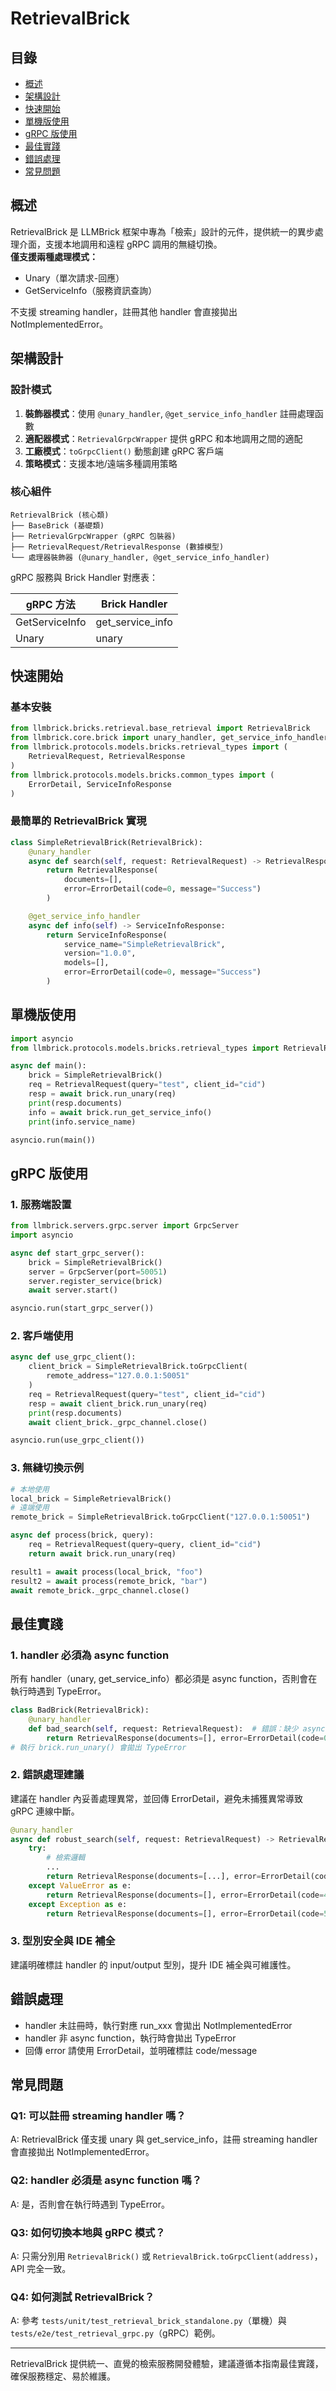 # RetrievalBrick

## 目錄
- [概述](#概述)
- [架構設計](#架構設計)
- [快速開始](#快速開始)
- [單機版使用](#單機版使用)
- [gRPC 版使用](#grpc-版使用)
- [最佳實踐](#最佳實踐)
- [錯誤處理](#錯誤處理)
- [常見問題](#常見問題)

## 概述

RetrievalBrick 是 LLMBrick 框架中專為「檢索」設計的元件，提供統一的異步處理介面，支援本地調用和遠程 gRPC 調用的無縫切換。  
**僅支援兩種處理模式：**
- Unary（單次請求-回應）
- GetServiceInfo（服務資訊查詢）

不支援 streaming handler，註冊其他 handler 會直接拋出 NotImplementedError。

## 架構設計

### 設計模式

1. **裝飾器模式**：使用 `@unary_handler`, `@get_service_info_handler` 註冊處理函數
2. **適配器模式**：`RetrievalGrpcWrapper` 提供 gRPC 和本地調用之間的適配
3. **工廠模式**：`toGrpcClient()` 動態創建 gRPC 客戶端
4. **策略模式**：支援本地/遠端多種調用策略

### 核心組件

```
RetrievalBrick (核心類)
├── BaseBrick (基礎類)
├── RetrievalGrpcWrapper (gRPC 包裝器)
├── RetrievalRequest/RetrievalResponse (數據模型)
└── 處理器裝飾器 (@unary_handler, @get_service_info_handler)
```

gRPC 服務與 Brick Handler 對應表：

| gRPC 方法         | Brick Handler         |
|-------------------|----------------------|
| GetServiceInfo    | get_service_info     |
| Unary             | unary                |

## 快速開始

### 基本安裝

```python
from llmbrick.bricks.retrieval.base_retrieval import RetrievalBrick
from llmbrick.core.brick import unary_handler, get_service_info_handler
from llmbrick.protocols.models.bricks.retrieval_types import (
    RetrievalRequest, RetrievalResponse
)
from llmbrick.protocols.models.bricks.common_types import (
    ErrorDetail, ServiceInfoResponse
)
```

### 最簡單的 RetrievalBrick 實現

```python
class SimpleRetrievalBrick(RetrievalBrick):
    @unary_handler
    async def search(self, request: RetrievalRequest) -> RetrievalResponse:
        return RetrievalResponse(
            documents=[],
            error=ErrorDetail(code=0, message="Success")
        )

    @get_service_info_handler
    async def info(self) -> ServiceInfoResponse:
        return ServiceInfoResponse(
            service_name="SimpleRetrievalBrick",
            version="1.0.0",
            models=[],
            error=ErrorDetail(code=0, message="Success")
        )
```

## 單機版使用

```python
import asyncio
from llmbrick.protocols.models.bricks.retrieval_types import RetrievalRequest

async def main():
    brick = SimpleRetrievalBrick()
    req = RetrievalRequest(query="test", client_id="cid")
    resp = await brick.run_unary(req)
    print(resp.documents)
    info = await brick.run_get_service_info()
    print(info.service_name)

asyncio.run(main())
```

## gRPC 版使用

### 1. 服務端設置

```python
from llmbrick.servers.grpc.server import GrpcServer
import asyncio

async def start_grpc_server():
    brick = SimpleRetrievalBrick()
    server = GrpcServer(port=50051)
    server.register_service(brick)
    await server.start()

asyncio.run(start_grpc_server())
```

### 2. 客戶端使用

```python
async def use_grpc_client():
    client_brick = SimpleRetrievalBrick.toGrpcClient(
        remote_address="127.0.0.1:50051"
    )
    req = RetrievalRequest(query="test", client_id="cid")
    resp = await client_brick.run_unary(req)
    print(resp.documents)
    await client_brick._grpc_channel.close()

asyncio.run(use_grpc_client())
```

### 3. 無縫切換示例

```python
# 本地使用
local_brick = SimpleRetrievalBrick()
# 遠端使用
remote_brick = SimpleRetrievalBrick.toGrpcClient("127.0.0.1:50051")

async def process(brick, query):
    req = RetrievalRequest(query=query, client_id="cid")
    return await brick.run_unary(req)

result1 = await process(local_brick, "foo")
result2 = await process(remote_brick, "bar")
await remote_brick._grpc_channel.close()
```

## 最佳實踐

### 1. handler 必須為 async function

所有 handler（unary, get_service_info）都必須是 async function，否則會在執行時遇到 TypeError。

```python
class BadBrick(RetrievalBrick):
    @unary_handler
    def bad_search(self, request: RetrievalRequest):  # 錯誤：缺少 async
        return RetrievalResponse(documents=[], error=ErrorDetail(code=0, message="ok"))
# 執行 brick.run_unary() 會拋出 TypeError
```

### 2. 錯誤處理建議

建議在 handler 內妥善處理異常，並回傳 ErrorDetail，避免未捕獲異常導致 gRPC 連線中斷。

```python
@unary_handler
async def robust_search(self, request: RetrievalRequest) -> RetrievalResponse:
    try:
        # 檢索邏輯
        ...
        return RetrievalResponse(documents=[...], error=ErrorDetail(code=0, message="Success"))
    except ValueError as e:
        return RetrievalResponse(documents=[], error=ErrorDetail(code=400, message=str(e)))
    except Exception as e:
        return RetrievalResponse(documents=[], error=ErrorDetail(code=500, message="Internal error", detail=str(e)))
```

### 3. 型別安全與 IDE 補全

建議明確標註 handler 的 input/output 型別，提升 IDE 補全與可維護性。

## 錯誤處理

- handler 未註冊時，執行對應 run_xxx 會拋出 NotImplementedError
- handler 非 async function，執行時會拋出 TypeError
- 回傳 error 請使用 ErrorDetail，並明確標註 code/message

## 常見問題

### Q1: 可以註冊 streaming handler 嗎？
A: RetrievalBrick 僅支援 unary 與 get_service_info，註冊 streaming handler 會直接拋出 NotImplementedError。

### Q2: handler 必須是 async function 嗎？
A: 是，否則會在執行時遇到 TypeError。

### Q3: 如何切換本地與 gRPC 模式？
A: 只需分別用 `RetrievalBrick()` 或 `RetrievalBrick.toGrpcClient(address)`，API 完全一致。

### Q4: 如何測試 RetrievalBrick？
A: 參考 `tests/unit/test_retrieval_brick_standalone.py`（單機）與 `tests/e2e/test_retrieval_grpc.py`（gRPC）範例。

---

RetrievalBrick 提供統一、直覺的檢索服務開發體驗，建議遵循本指南最佳實踐，確保服務穩定、易於維護。